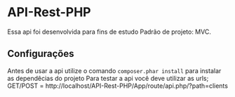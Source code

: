 # API-Rest-PHP
Essa api foi desenvolvida para fins de estudo
Padrão de projeto: MVC.

## Configurações
Antes de usar a api utilize o comando ```composer.phar install``` para instalar as dependêcias do projeto
Para testar a api você deve utilizar as urls;
GET/POST = http://localhost/API-Rest-PHP/App/route/api.php/?path=clients